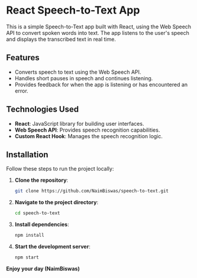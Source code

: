# React Speech-to-Text App

This is a simple Speech-to-Text app built with React, using the Web Speech API to convert spoken words into text. The app listens to the user's speech and displays the transcribed text in real time.

## Features

- Converts speech to text using the Web Speech API.
- Handles short pauses in speech and continues listening.
- Provides feedback for when the app is listening or has encountered an error.

## Technologies Used

- **React**: JavaScript library for building user interfaces.
- **Web Speech API**: Provides speech recognition capabilities.
- **Custom React Hook**: Manages the speech recognition logic.

## Installation

Follow these steps to run the project locally:

1. **Clone the repository**:

   ```bash
   git clone https://github.com/NaimBiswas/speech-to-text.git
   ```
2. **Navigate to the project directory**:

   ```bash
   cd speech-to-text
   ```
3. **Install dependencies**:

   ```bash
   npm install
   ```
4. **Start the development server**:

   ```bash
   npm start
   ```

**Enjoy your day (NaimBiswas)**

